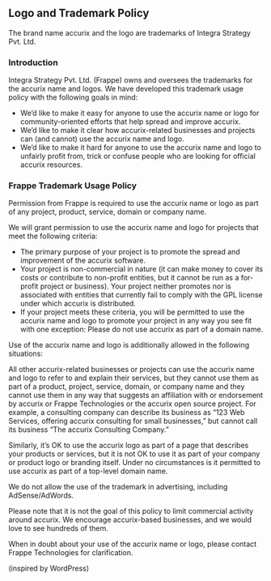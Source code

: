 ## Logo and Trademark Policy

The brand name accurix and the logo are trademarks of Integra Strategy Pvt. Ltd.

### Introduction

Integra Strategy Pvt. Ltd. (Frappe) owns and oversees the trademarks for the accurix name and logos. We have developed this trademark usage policy with the following goals in mind:

- We’d like to make it easy for anyone to use the accurix name or logo for community-oriented efforts that help spread and improve accurix.
- We’d like to make it clear how accurix-related businesses and projects can (and cannot) use the accurix name and logo.
- We’d like to make it hard for anyone to use the accurix name and logo to unfairly profit from, trick or confuse people who are looking for official accurix resources.

### Frappe Trademark Usage Policy

Permission from Frappe is required to use the accurix name or logo as part of any project, product, service, domain or company name.

We will grant permission to use the accurix name and logo for projects that meet the following criteria:

- The primary purpose of your project is to promote the spread and improvement of the accurix software.
- Your project is non-commercial in nature (it can make money to cover its costs or contribute to non-profit entities, but it cannot be run as a for-profit project or business).
Your project neither promotes nor is associated with entities that currently fail to comply with the GPL license under which accurix is distributed.
- If your project meets these criteria, you will be permitted to use the accurix name and logo to promote your project in any way you see fit with one exception: Please do not use accurix as part of a domain name.

Use of the accurix name and logo is additionally allowed in the following situations:

All other accurix-related businesses or projects can use the accurix name and logo to refer to and explain their services, but they cannot use them as part of a product, project, service, domain, or company name and they cannot use them in any way that suggests an affiliation with or endorsement by accurix or Frappe Technologies or the accurix open source project. For example, a consulting company can describe its business as “123 Web Services, offering accurix consulting for small businesses,” but cannot call its business “The accurix Consulting Company.”

Similarly, it’s OK to use the accurix logo as part of a page that describes your products or services, but it is not OK to use it as part of your company or product logo or branding itself. Under no circumstances is it permitted to use accurix as part of a top-level domain name.

We do not allow the use of the trademark in advertising, including AdSense/AdWords.

Please note that it is not the goal of this policy to limit commercial activity around accurix. We encourage accurix-based businesses, and we would love to see hundreds of them.

When in doubt about your use of the accurix name or logo, please contact Frappe Technologies for clarification.

(inspired by WordPress)
